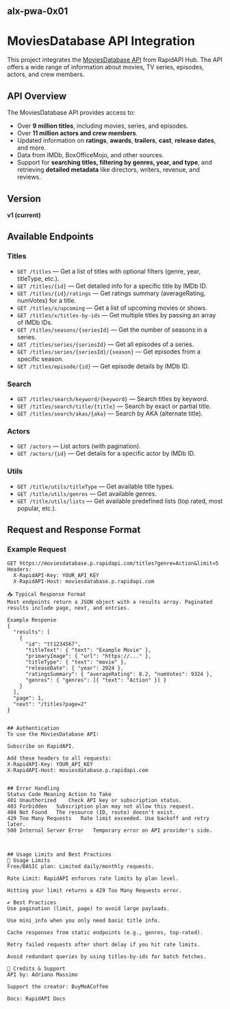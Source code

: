 ## alx-pwa-0x01

# MoviesDatabase API Integration

This project integrates the [MoviesDatabase API](https://rapidapi.com/SAdrian13/api/moviesdatabase) from RapidAPI Hub. The API offers a wide range of information about movies, TV series, episodes, actors, and crew members.

## API Overview

The MoviesDatabase API provides access to:

- Over **9 million titles**, including movies, series, and episodes.
- Over **11 million actors and crew members**.
- Updated information on **ratings**, **awards**, **trailers**, **cast**, **release dates**, and more.
- Data from IMDb, BoxOfficeMojo, and other sources.
- Support for **searching titles, filtering by genres, year, and type**, and retrieving **detailed metadata** like directors, writers, revenue, and reviews.

## Version

**v1 (current)**

## Available Endpoints

### Titles

- `GET /titles` — Get a list of titles with optional filters (genre, year, titleType, etc.).
- `GET /titles/{id}` — Get detailed info for a specific title by IMDb ID.
- `GET /titles/{id}/ratings` — Get ratings summary (averageRating, numVotes) for a title.
- `GET /titles/x/upcoming` — Get a list of upcoming movies or shows.
- `GET /titles/x/titles-by-ids` — Get multiple titles by passing an array of IMDb IDs.
- `GET /titles/seasons/{seriesId}` — Get the number of seasons in a series.
- `GET /titles/series/{seriesId}` — Get all episodes of a series.
- `GET /titles/series/{seriesId}/{season}` — Get episodes from a specific season.
- `GET /titles/episode/{id}` — Get episode details by IMDb ID.

### Search

- `GET /titles/search/keyword/{keyword}` — Search titles by keyword.
- `GET /titles/search/title/{title}` — Search by exact or partial title.
- `GET /titles/search/akas/{aka}` — Search by AKA (alternate title).

### Actors

- `GET /actors` — List actors (with pagination).
- `GET /actors/{id}` — Get details for a specific actor by IMDb ID.

### Utils

- `GET /title/utils/titleType` — Get available title types.
- `GET /title/utils/genres` — Get available genres.
- `GET /title/utils/lists` — Get available predefined lists (top rated, most popular, etc.).

## Request and Response Format

### Example Request

```http
GET https://moviesdatabase.p.rapidapi.com/titles?genre=Action&limit=5
Headers:
  X-RapidAPI-Key: YOUR_API_KEY
  X-RapidAPI-Host: moviesdatabase.p.rapidapi.com

📥 Typical Response Format
Most endpoints return a JSON object with a results array. Paginated results include page, next, and entries.

Example Response
{
  "results": [
    {
      "id": "tt1234567",
      "titleText": { "text": "Example Movie" },
      "primaryImage": { "url": "https://..." },
      "titleType": { "text": "movie" },
      "releaseDate": { "year": 2024 },
      "ratingsSummary": { "averageRating": 8.2, "numVotes": 9324 },
      "genres": { "genres": [{ "text": "Action" }] }
    }
  ],
  "page": 1,
  "next": "/titles?page=2"
}


## Authentication
To use the MoviesDatabase API:

Subscribe on RapidAPI.

Add these headers to all requests:
X-RapidAPI-Key: YOUR_API_KEY
X-RapidAPI-Host: moviesdatabase.p.rapidapi.com


## Error Handling
Status Code	Meaning	Action to Take
401	Unauthorized	Check API key or subscription status.
403	Forbidden	Subscription plan may not allow this request.
404	Not Found	The resource (ID, route) doesn't exist.
429	Too Many Requests	Rate limit exceeded. Use backoff and retry later.
500	Internal Server Error	Temporary error on API provider's side.



## Usage Limits and Best Practices
🚦 Usage Limits
Free/BASIC plan: Limited daily/monthly requests.

Rate Limit: RapidAPI enforces rate limits by plan level.

Hitting your limit returns a 429 Too Many Requests error.

✔️ Best Practices
Use pagination (limit, page) to avoid large payloads.

Use mini_info when you only need basic title info.

Cache responses from static endpoints (e.g., genres, top-rated).

Retry failed requests after short delay if you hit rate limits.

Avoid redundant queries by using titles-by-ids for batch fetches.

🧠 Credits & Support
API by: Adriano Massimo

Support the creator: BuyMeACoffee

Docs: RapidAPI Docs

```
